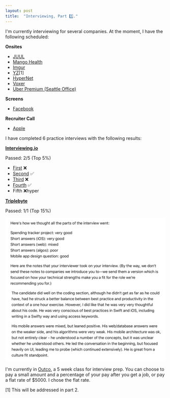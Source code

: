 ```yaml
---
layout: post
title:  "Interviewing, Part 1️⃣."
---
```


I'm currently interviewing for several companies. At the moment, I have the following scheduled:

**Onsites**

- [JUUL](juul.com)
- [Mango Health](mangohealth.com)
- [Imgur](Imgur.com)
- [YZ](yz.live)[1]
- [HyperNet](hypernetwork.io)
- [Voxer](voxer.com)
- [Uber Premium (Seattle Office)](Uber.com)

**Screens**

- [Facebook](Facebook.com)

**Recruiter Call**

- [Apple](apple.com) 

I have completed 6 practice interviews with the following results:

**[Interviewing.io](interviewing.io)**

Passed: 2/5 (Top 5%)

- [First](https://start.interviewing.io/interview/z82p3mF1qPOm/replay) ❌
- [Second](https://start.interviewing.io/interview/z82p3mF1qPOm/replay) ✅
- [Third](https://start.interviewing.io/interview/z82p3mF1qPOm/replay) ❌
- [Fourth](https://start.interviewing.io/interview/z82p3mF1qPOm/replay) ✅
- Fifth ❌hyper

**[Triplebyte](Triplebyte.com)**

Passed: 1/1 (Top 15%)

![Triplebyte feedback](/img/triplebyte-feedback.jpeg)

I'm currently in [Outco](outco.io), a 5 week class for interview prep. You can choose to pay a small amount and a percentage of your pay after you get a job, or pay a flat rate of $5000. I chose the flat rate.

[1] This will be addressed in part 2.